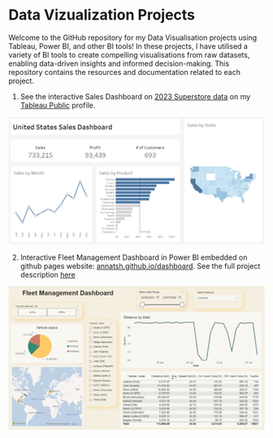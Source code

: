 # Data Vizualization Projects

Welcome to the GitHub repository for my Data Visualisation projects using Tableau, Power BI, and other BI tools! In these projects, I have utilised a variety of BI tools to create compelling visualisations from raw datasets, enabling data-driven insights and informed decision-making. This repository contains the resources and documentation related to each project.

1. See the interactive Sales Dashboard on [2023 Superstore data](https://github.com/AnnaTSH/dataviz/blob/main/Superstore%202023.csv) on my [Tableau Public](https://public.tableau.com/shared/JNBZTFWBD?:display_count=n&:origin=viz_share_link) profile.

![image](https://github.com/AnnaTSH/dataviz/blob/main/SalesDashboard1.jpg)

2. Interactive Fleet Management Dashboard in Power BI embedded on github pages website: [annatsh.github.io/dashboard](https://annatsh.github.io/dashboard/). See the full project description [here](https://github.com/AnnaTSH/navixy-data-project/blob/main/4/README.md)

![image](https://github.com/AnnaTSH/navixy-data-project/blob/main/4/dashboard_full.jpg)
